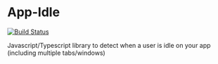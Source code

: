 # App-Idle

[![Build Status](https://github.com/wildan2711/app-idle/workflows/Build/badge.svg)](https://github.com/wildan2711/app-idle/actions)

Javascript/Typescript library to detect when a user is idle on your app (including multiple tabs/windows)
